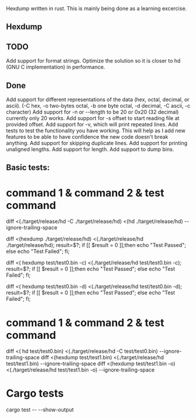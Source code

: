 Hexdump written in rust.  This is mainly being done as a learning excercise.
## Hexdump

## TODO
Add support for format strings.
Optimize the solution so it is closer to hd (GNU C implementation) in performance.

## Done

Add support for different representations of the data (hex, octal, decimal, or ascii).
    (-C hex, -o two-bytes octal, -b one byte octal, -d decimal, -C ascii, -c character)
Add support for -n or --length to be 20 or 0x20 (32 decimal) currently only 20 works.
Add support for -s offset to start reading file at provided offset.
Add support for -v, which will print repeated lines.
Add tests to test the functionality you have working.  This will help as I add
new features to be able to have confidence the new code doesn't break anything.
Add support for skipping duplicate lines.
Add support for printing unaligned lengths.
Add support for length.
Add support to dump bins.

## Basic tests:

# command 1 & command 2 & test command
diff <(./target/release/hd -C ./target/release/hd) <(hd ./target/release/hd) --ignore-trailing-space

diff <(hexdump ./target/release/hd) <(./target/release/hd ./target/release/hd); result=$?; if [[ $result = 0 ]];then  echo "Test Passed"; else echo "Test Failed";  fi;

diff <( hexdump test/test0.bin -c) <(./target/release/hd test/test0.bin -c); result=$?; if [[ $result = 0 ]];then  echo "Test Passed"; else echo "Test Failed";  fi;

diff <( hexdump test/test0.bin -d) <(./target/release/hd test/test0.bin -d); result=$?; if [[ $result = 0 ]];then  echo "Test Passed"; else echo "Test Failed";  fi;

# command 1 & command 2 & test command
diff <( hd test/test0.bin) <(./target/release/hd -C test/test0.bin) --ignore-trailing-space
diff <(hexdump test/test1.bin) <(./target/release/hd test/test1.bin) --ignore-trailing-space
diff <(hexdump test/test1.bin -o) <(./target/release/hd test/test1.bin -o) --ignore-trailing-space

# Cargo tests
cargo test -- --show-output
